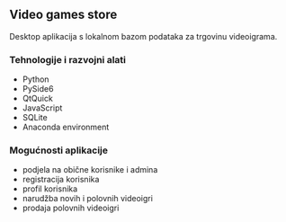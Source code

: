 ## Video games store
Desktop aplikacija s lokalnom bazom podataka za trgovinu videoigrama.


### Tehnologije i razvojni alati
- Python
- PySide6
- QtQuick
- JavaScript
- SQLite
- Anaconda environment


### Mogućnosti aplikacije
- podjela na obične korisnike i admina
- registracija korisnika
- profil korisnika
- narudžba novih i polovnih videoigri
- prodaja polovnih videoigri
